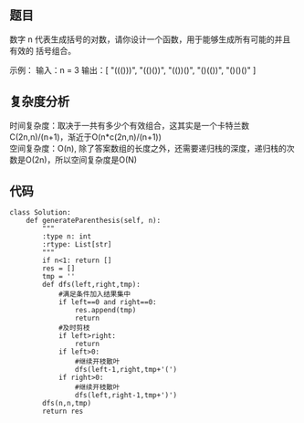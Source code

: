 ## 题目
数字 n 代表生成括号的对数，请你设计一个函数，用于能够生成所有可能的并且 有效的 括号组合。

示例：
输入：n = 3
输出：[
       "((()))",
       "(()())",
       "(())()",
       "()(())",
       "()()()"
     ]


## 复杂度分析
时间复杂度：取决于一共有多少个有效组合，这其实是一个卡特兰数 C(2n,n)/(n+1)，渐近于O(n*c(2n,n)/(n+1))  
空间复杂度：O(n), 除了答案数组的长度之外，还需要递归栈的深度，递归栈的次数是O(2n)，所以空间复杂度是O(N)

## 代码
```pythhon
class Solution:   
    def generateParenthesis(self, n):
        """
        :type n: int
        :rtype: List[str]
        """
        if n<1: return []
        res = []
        tmp = ''
        def dfs(left,right,tmp):
            #满足条件加入结果集中
            if left==0 and right==0:
                res.append(tmp)
                return 
            #及时剪枝
            if left>right:
                return 
            if left>0:
                #继续开枝散叶
                dfs(left-1,right,tmp+'(')
            if right>0:
                #继续开枝散叶
                dfs(left,right-1,tmp+')')
        dfs(n,n,tmp)
        return res
```
